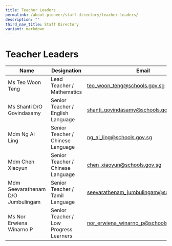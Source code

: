 ```yaml
---
title: Teacher Leaders
permalink: /about-pioneer/staff-directory/teacher-leaders/
description: ""
third_nav_title: Staff Directory
variant: markdown
---
```

# Teacher Leaders

| Name                              | Designation                            | Email                                    |
|-----------------------------------|----------------------------------------|------------------------------------------|
| Ms Teo Woon Teng                  | Lead Teacher / Mathematics             | teo_woon_teng@schools.gov.sg             |
| Ms Shanti D/O Govindasamy         | Senior Teacher / English Language      | shanti_govindasamy@schools.gov.sg        |
| Mdm Ng Ai Ling                    | Senior Teacher / Chinese Language      | ng_ai_ling@schools.gov.sg                |
| Mdm Chen Xiaoyun                  | Senior Teacher / Chinese Language      | chen_xiaoyun@schools.gov.sg              |
| Mdm Seevarathenam D/O Jumbulingam | Senior Teacher / Tamil Language        | seevarathenam_jumbulingam@schools.gov.sg |
| Ms Nor Erwiena Winarno P          | Senior Teacher / Low Progress Learners | nor_erwiena_winarno_p@schools.gov.sg     |
